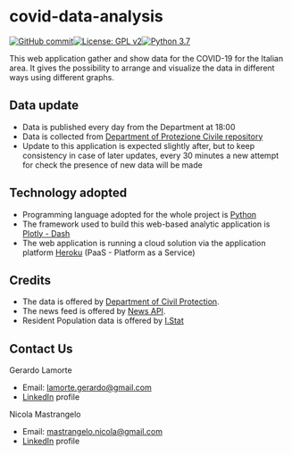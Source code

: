 # covid-data-analysis

[![GitHub commit](https://img.shields.io/github/last-commit/gerrygeko/covid-data-analysis)](https://github.com/gerrygeko/covid-data-analysis)[![License: GPL v2](https://img.shields.io/badge/License-GPL%20v2-blue.svg)](https://www.gnu.org/licenses/old-licenses/gpl-2.0.en.html)[![Python 3.7](https://img.shields.io/badge/python-3.7-blue.svg)](https://www.python.org/)

This web application gather and show data for the COVID-19 for the Italian area. 
It gives the possibility to arrange and visualize the data in different ways using different graphs.

## Data update
- Data is published every day from the Department at 18:00
- Data is collected from [Department of Protezione Civile repository](https://github.com/pcm-dpc/COVID-19)
- Update to this application is expected slightly after, but to keep consistency in case of later updates, 
every 30 minutes a new attempt for check the presence of new data will be made

## Technology adopted
- Programming language adopted for the whole project is [Python](https://www.python.org/)
- The framework used to build this web-based analytic application is [Plotly - Dash](https://plotly.com/dash/)
- The web application is running a cloud solution via the application platform [Heroku](https://www.heroku.com/) 
(PaaS - Platform as a Service)

## Credits
- The data is offered by [Department of Civil Protection](http://www.protezionecivile.it/attivita-rischi/rischio-sanitario/emergenze/coronavirus).
- The news feed is offered by [News API](https://newsapi.org/).
- Resident Population data is offered by [I.Stat](http://dati.istat.it/)

## Contact Us
Gerardo Lamorte
- Email: lamorte.gerardo@gmail.com
- [LinkedIn](https://www.linkedin.com/in/gerardo-lamorte-a25928149/) profile

Nicola Mastrangelo
- Email: mastrangelo.nicola@gmail.com
- [LinkedIn](https://www.linkedin.com/in/nicola-mastrangelo-240810107/) profile
